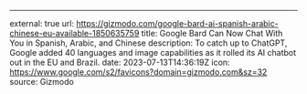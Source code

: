 ---
external: true
url: https://gizmodo.com/google-bard-ai-spanish-arabic-chinese-eu-available-1850635759
title: Google Bard Can Now Chat With You in Spanish, Arabic, and Chinese
description: To catch up to ChatGPT, Google added 40 languages and image capabilities as it rolled its AI chatbot out in the EU and Brazil.
date: 2023-07-13T14:36:19Z
icon: https://www.google.com/s2/favicons?domain=gizmodo.com&sz=32
source: Gizmodo